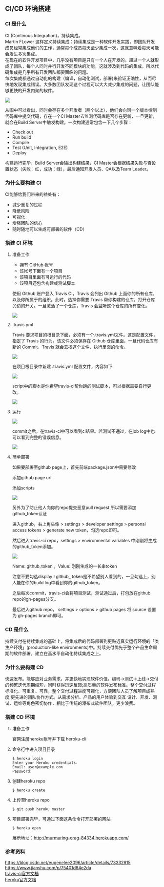 ## CI/CD 环境搭建 ##

### CI 是什么 ###
CI (Continous Integration)，持续集成。  
Martin FLower 这样定义持续集成：持续集成是一种软件开发实践，即团队开发成员经常集成他们的工作，通常每个成员每天至少集成一次，这就意味着每天可能会发生多次集成。  
在现在的软件开发项目中，几乎没有项目是只有一个人在开发的。超过一个人就形成了团队，每个人同时并行开发不同模块的功能，这就涉及到代码的集成，所以代码集成是几乎所有开发团队都要面临的问题。  
每次集成都通过自动化的构建（编译，自动化测试，部署)来验证正确性，从而尽快地发现集成错误。大多数团队发现这个过程可以大大减少集成的问题，让团队能够更快的开发内聚的软件。

![](https://upload-images.jianshu.io/upload_images/1445879-da8a8efae7d2c7df.png?imageMogr2/auto-orient/strip%7CimageView2/2/w/700)

从图中可以看出，同时会存在多个开发者（两个以上），他们会向同一个版本控制代码库中提交代码，存在一个CI Master去监测代码库是否存在更新，一旦更新，就会在Build Server中触发构建，一次构建通常包含一下几个步骤：

- Check out
- Run build
- Compile
- Test (Unit, Integration, E2E)
- Deploy

构建运行完毕，Build Server会输出构建结果，CI Master会根据结果失败与否设置状态（失败：红，成功：绿），最后通知开发人员、QA以及Team Leader。

### 为什么要构建 CI ###
CI能够给我们带来的益处有：

- 减少重复的过程
- 降低风险
- 可视化
- 增强团队的信心
- 随时随地可以生成可部署的软件（CD）

### 搭建 CI 环境 ###

1. 准备工作
	- 拥有 GitHub 帐号
	- 该帐号下面有一个项目
	- 该项目里面有可运行的代码
	- 该项目还包含构建或测试脚本

	使用 Github 账户登入 Travis CI，Travis 会列出 Github 上面你的所有仓库，以及你所属于的组织。此时，选择你需要 Travis 帮你构建的仓库，打开仓库旁边的开关。一旦激活了一个仓库，Travis 会监听这个仓库的所有变化。

	![](https://raw.githubusercontent.com/fengerhu1/CI-CD/master/pic/1.jpg)

2. .travis.yml

	Travis 要求项目的根目录下面，必须有一个.travis.yml文件。这是配置文件，指定了 Travis 的行为。该文件必须保存在 Github 仓库里面，一旦代码仓库有新的 Commit，Travis 就会去找这个文件，执行里面的命令。

	![](https://raw.githubusercontent.com/fengerhu1/CI-CD/master/pic/5.png)

	在项目根目录中新建 .travis.yml 配置文件，内容如下:

	![](https://raw.githubusercontent.com/fengerhu1/CI-CD/master/pic/travis.png)


	script中的脚本是你希望travis-ci帮你跑的测试脚本，可以根据需要自行更改。

	![](https://raw.githubusercontent.com/fengerhu1/CI-CD/master/pic/2.png)

3. 运行

	
	![](https://raw.githubusercontent.com/fengerhu1/CI-CD/master/pic/3.png)

	commit之后，在travis-ci中可以看到ci结果。若测试不通过，在job log中也可以看到完整的错误信息。

	![](https://raw.githubusercontent.com/fengerhu1/CI-CD/master/pic/4.png)

4. 简单部署

	如果要部署至github page上，首先前端package.json中需要修改

	添加github page url

	添加scripts

	![](https://raw.githubusercontent.com/fengerhu1/CI-CD/master/pic/6.jpg)


	另外为了防止他人向你的repo提交恶意pull request 所以需要添加github_token认证

	进入github，右上角头像 > settings > developer settings > personal access tokens > generate new token，勾选repo即可。

	然后进入travis-ci repo，settings > environmental variables 中刚刚将生成的github_token添加。

	![](https://raw.githubusercontent.com/fengerhu1/CI-CD/master/pic/github_token.png)

	Name: github_token  ，Value: 刚刚生成的一长串token

	注意不要勾选display ! github_ token是不希望别人看到的，一旦勾选上，别人能在你的build log中看到你的github_token。

	之后每次commit，travis-ci会将项目测试，测试通过后，打包放在github repo的gh-pages分支。

	最后进入github repo， settings > options > github pages 将 source 设置为 gh-pages branch即可。	



### CD 是什么 ###

持续交付在持续集成的基础上，将集成后的代码部署到更贴近真实运行环境的「类生产环境」(production-like environments)中。持续交付优先于整个产品生命周期的软件部署，建立在高水平自动化持续集成之上。 

### 为什么要构建 CD ###

快速发布。能够应对业务需求，并更快地实现软件价值。编码->测试->上线->交付的频繁迭代周期缩短，同时获得迅速反馈;高质量的软件发布标准。整个交付过程标准化、可重复、可靠，整个交付过程进度可视化，方便团队人员了解项目成熟度;更先进的团队协作方式。从需求分析、产品的用户体验到交互 设计、开发、测试、运维等角色密切协作，相比于传统的瀑布式软件团队，更少浪费。

### 搭建 CD 环境 ###

1. 准备工作

	官网注册heroku账号并下载 heroku-cli

2. 命令行中进入项目目录

	`$ heroku login`    
	`Enter your Heroku credentials.`  
	`Email: user@example.com`  
	`Password:  `  
3. 创建heroku repo

	`$ heroku create `

4. 上传至heroku repo

	`$ git push heroku master`

5. 项目部署完毕，可通过下面这条命令打开部署的网站  

	`$ heroku open`
	
	展示地址：<http://murmuring-crag-84334.herokuapp.com/>

### 参考资料 ###

<https://blog.csdn.net/eugenelee2096/article/details/73332615>  
<https://www.jianshu.com/p/75401d84e2da>  
[travis-ci官方文档](https://docs.travis-ci.com/)  
[heroku官方文档](https://devcenter.heroku.com/articles/getting-started-with-nodejs#introduction)


	

